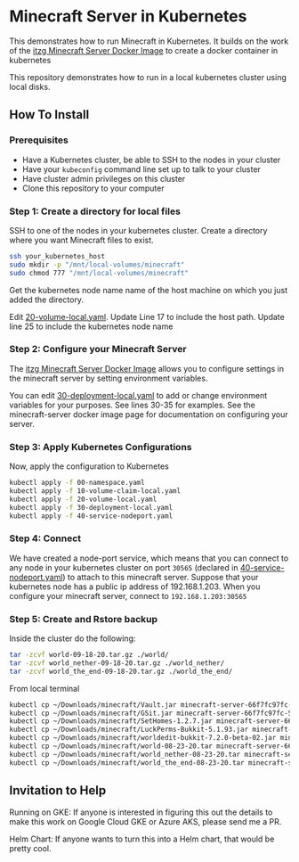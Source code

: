 Minecraft Server in Kubernetes
==============

This demonstrates how to run Minecraft in Kubernetes. It builds on the work of 
the [itzg Minecraft Server Docker Image](https://hub.docker.com/r/itzg/minecraft-server/) 
to create a docker container in kubernetes

This repository demonstrates how to run in a local kubernetes cluster using
local disks. 

How To Install
------

### Prerequisites 
* Have a Kubernetes cluster, be able to SSH to the nodes in your cluster
* Have your `kubeconfig` command line set up to talk to your cluster
* Have cluster admin privileges on this cluster
* Clone this repository to your computer

### Step 1: Create a directory for local files

SSH to one of the nodes in your kubernetes cluster. Create a directory where you want Minecraft files to exist.

```bash
ssh your_kubernetes_host
sudo mkdir -p "/mnt/local-volumes/minecraft"
sudo chmod 777 "/mnt/local-volumes/minecraft"
```

Get the kubernetes node name name of the host machine
on which you just added the directory.

Edit [20-volume-local.yaml](20-volume-local.yaml#L17). Update Line 17 to include the 
host path. Update line 25 to include the kubernetes node name

### Step 2: Configure your Minecraft Server

The [itzg Minecraft Server Docker Image](https://hub.docker.com/r/itzg/minecraft-server/) 
allows you to configure settings in the minecraft
server by setting environment variables. 

You can edit [30-deployment-local.yaml](30-deployment-local.yaml#L30) to add or
change environment variables for your purposes. See lines 30-35 for examples. See the minecraft-server docker image page for documentation on configuring your server.


### Step 3: Apply Kubernetes Configurations

Now, apply the configuration to Kubernetes

```bash
kubectl apply -f 00-namespace.yaml
kubectl apply -f 10-volume-claim-local.yaml
kubectl apply -f 20-volume-local.yaml
kubectl apply -f 30-deployment-local.yaml
kubectl apply -f 40-service-nodeport.yaml
```

### Step 4: Connect

We have created a node-port service, which means
that you can connect to any node in your kubernetes cluster on port `30565` (declared in [40-service-nodeport.yaml](40-service-nodeport.yaml#L12)) to attach to this minecraft server. Suppose that your kubernetes node has a public
ip address of 192.168.1.203.  When you configure your
minecraft server, connect to `192.168.1.203:30565`


### Step 5: Create and Rstore backup
Inside the cluster do the following:
```bash
tar -zcvf world-09-18-20.tar.gz ./world/
tar -zcvf world_nether-09-18-20.tar.gz ./world_nether/
tar -zcvf world_the_end-09-18-20.tar.gz ./world_the_end/
```

From local terminal
```bash
kubectl cp ~/Downloads/minecraft/Vault.jar minecraft-server-66f7fc97fc-5c4m5:/data/plugins/ -n minecraft
kubectl cp ~/Downloads/minecraft/GSit.jar minecraft-server-66f7fc97fc-5c4m5:/data/plugins/ -n minecraft
kubectl cp ~/Downloads/minecraft/SetHomes-1.2.7.jar minecraft-server-66f7fc97fc-5c4m5:/data/plugins/ -n minecraft
kubectl cp ~/Downloads/minecraft/LuckPerms-Bukkit-5.1.93.jar minecraft-server-66f7fc97fc-5c4m5:/data/plugins/ -n minecraft
kubectl cp ~/Downloads/minecraft/worldedit-bukkit-7.2.0-beta-02.jar minecraft-server-66f7fc97fc-5c4m5:/data/plugins/ -n minecraft
kubectl cp ~/Downloads/minecraft/world-08-23-20.tar minecraft-server-66f7fc97fc-5c4m5:/data/ -n minecraft
kubectl cp ~/Downloads/minecraft/world_nether-08-23-20.tar minecraft-server-66f7fc97fc-5c4m5:/data/ -n minecraft
kubectl cp ~/Downloads/minecraft/world_the_end-08-23-20.tar minecraft-server-66f7fc97fc-5c4m5:/data/ -n minecraft
```

Invitation to Help
------

Running on GKE: If anyone is interested in figuring this out the details to make this work
on Google Cloud GKE or Azure AKS, please send me a PR.

Helm Chart: If anyone wants to turn this into a Helm chart, that would be pretty cool.

